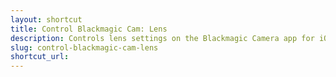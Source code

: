 ```yaml
---
layout: shortcut
title: Control Blackmagic Cam: Lens
description: Controls lens settings on the Blackmagic Camera app for iOS
slug: control-blackmagic-cam-lens
shortcut_url: 
---
```

